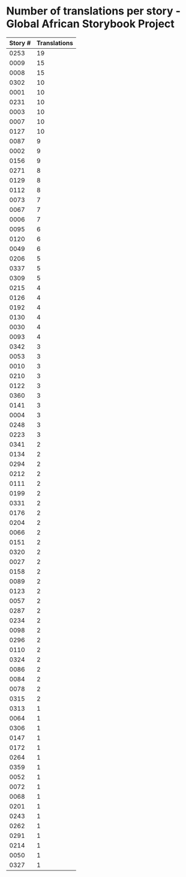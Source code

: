 # Number of translations per story - Global African Storybook Project

Story # | Translations
------- | ------------
0253 | 19
0009 | 15
0008 | 15
0302 | 10
0001 | 10
0231 | 10
0003 | 10
0007 | 10
0127 | 10
0087 | 9
0002 | 9
0156 | 9
0271 | 8
0129 | 8
0112 | 8
0073 | 7
0067 | 7
0006 | 7
0095 | 6
0120 | 6
0049 | 6
0206 | 5
0337 | 5
0309 | 5
0215 | 4
0126 | 4
0192 | 4
0130 | 4
0030 | 4
0093 | 4
0342 | 3
0053 | 3
0010 | 3
0210 | 3
0122 | 3
0360 | 3
0141 | 3
0004 | 3
0248 | 3
0223 | 3
0341 | 2
0134 | 2
0294 | 2
0212 | 2
0111 | 2
0199 | 2
0331 | 2
0176 | 2
0204 | 2
0066 | 2
0151 | 2
0320 | 2
0027 | 2
0158 | 2
0089 | 2
0123 | 2
0057 | 2
0287 | 2
0234 | 2
0098 | 2
0296 | 2
0110 | 2
0324 | 2
0086 | 2
0084 | 2
0078 | 2
0315 | 2
0313 | 1
0064 | 1
0306 | 1
0147 | 1
0172 | 1
0264 | 1
0359 | 1
0052 | 1
0072 | 1
0068 | 1
0201 | 1
0243 | 1
0262 | 1
0291 | 1
0214 | 1
0050 | 1
0327 | 1
